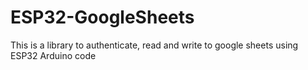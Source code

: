 # ESP32-GoogleSheets
This is a library to authenticate, read and write to google sheets using ESP32 Arduino code
